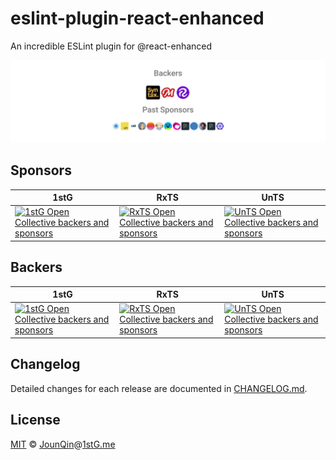 # eslint-plugin-react-enhanced

An incredible ESLint plugin for @react-enhanced

[![Sponsors](https://raw.githubusercontent.com/1stG/static/master/sponsors.svg)](https://github.com/sponsors/JounQin)

## Sponsors

| 1stG                                                                                                                               | RxTS                                                                                                                               | UnTS                                                                                                                               |
| ---------------------------------------------------------------------------------------------------------------------------------- | ---------------------------------------------------------------------------------------------------------------------------------- | ---------------------------------------------------------------------------------------------------------------------------------- |
| [![1stG Open Collective backers and sponsors](https://opencollective.com/1stG/organizations.svg)](https://opencollective.com/1stG) | [![RxTS Open Collective backers and sponsors](https://opencollective.com/rxts/organizations.svg)](https://opencollective.com/rxts) | [![UnTS Open Collective backers and sponsors](https://opencollective.com/unts/organizations.svg)](https://opencollective.com/unts) |

## Backers

| 1stG                                                                                                                             | RxTS                                                                                                                             | UnTS                                                                                                                             |
| -------------------------------------------------------------------------------------------------------------------------------- | -------------------------------------------------------------------------------------------------------------------------------- | -------------------------------------------------------------------------------------------------------------------------------- |
| [![1stG Open Collective backers and sponsors](https://opencollective.com/1stG/individuals.svg)](https://opencollective.com/1stG) | [![RxTS Open Collective backers and sponsors](https://opencollective.com/rxts/individuals.svg)](https://opencollective.com/rxts) | [![UnTS Open Collective backers and sponsors](https://opencollective.com/unts/individuals.svg)](https://opencollective.com/unts) |

## Changelog

Detailed changes for each release are documented in [CHANGELOG.md](./CHANGELOG.md).

## License

[MIT][] © [JounQin][]@[1stG.me][]

[1stg.me]: https://www.1stg.me
[jounqin]: https://github.com/JounQin
[mit]: http://opensource.org/licenses/MIT
